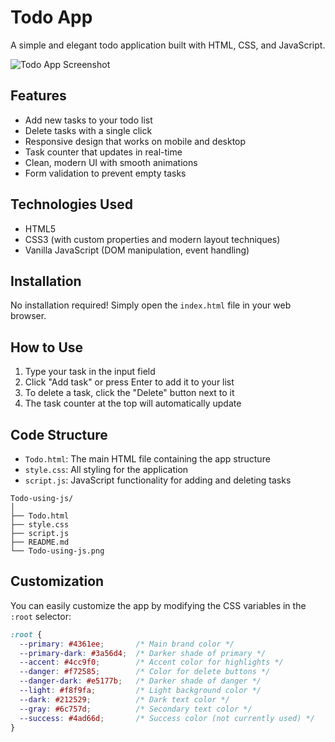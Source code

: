 # Todo App

A simple and elegant todo application built with HTML, CSS, and JavaScript.

![Todo App Screenshot](./Todo-using-js.png)

## Features

- Add new tasks to your todo list
- Delete tasks with a single click
- Responsive design that works on mobile and desktop
- Task counter that updates in real-time
- Clean, modern UI with smooth animations
- Form validation to prevent empty tasks

## Technologies Used

- HTML5
- CSS3 (with custom properties and modern layout techniques)
- Vanilla JavaScript (DOM manipulation, event handling)

## Installation

No installation required! Simply open the `index.html` file in your web browser.

## How to Use

1. Type your task in the input field
2. Click "Add task" or press Enter to add it to your list
3. To delete a task, click the "Delete" button next to it
4. The task counter at the top will automatically update

## Code Structure

- `Todo.html`: The main HTML file containing the app structure
- `style.css`: All styling for the application
- `script.js`: JavaScript functionality for adding and deleting tasks
```
Todo-using-js/
│
├── Todo.html
├── style.css
├── script.js
├── README.md
└── Todo-using-js.png
```
## Customization

You can easily customize the app by modifying the CSS variables in the `:root` selector:

```css
:root {
  --primary: #4361ee;       /* Main brand color */
  --primary-dark: #3a56d4;  /* Darker shade of primary */
  --accent: #4cc9f0;        /* Accent color for highlights */
  --danger: #f72585;        /* Color for delete buttons */
  --danger-dark: #e5177b;   /* Darker shade of danger */
  --light: #f8f9fa;         /* Light background color */
  --dark: #212529;          /* Dark text color */
  --gray: #6c757d;          /* Secondary text color */
  --success: #4ad66d;       /* Success color (not currently used) */
}
```
